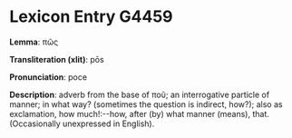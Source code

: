 # Lexicon Entry G4459

**Lemma**: πῶς

**Transliteration (xlit)**: pōs

**Pronunciation**: poce

**Description**:
adverb from the base of ποῦ; an interrogative particle of manner; in what way? (sometimes the question is indirect, how?); also as exclamation, how much!:--how, after (by) what manner (means), that. (Occasionally unexpressed in English).
